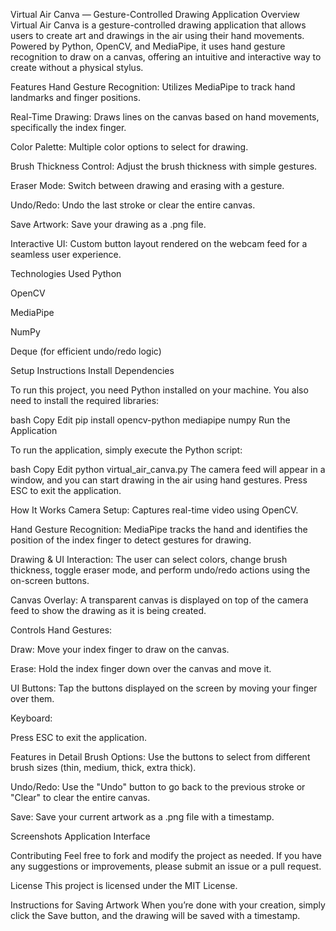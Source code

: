 Virtual Air Canva — Gesture-Controlled Drawing Application
Overview
Virtual Air Canva is a gesture-controlled drawing application that allows users to create art and drawings in the air using their hand movements. Powered by Python, OpenCV, and MediaPipe, it uses hand gesture recognition to draw on a canvas, offering an intuitive and interactive way to create without a physical stylus.

Features
Hand Gesture Recognition: Utilizes MediaPipe to track hand landmarks and finger positions.

Real-Time Drawing: Draws lines on the canvas based on hand movements, specifically the index finger.

Color Palette: Multiple color options to select for drawing.

Brush Thickness Control: Adjust the brush thickness with simple gestures.

Eraser Mode: Switch between drawing and erasing with a gesture.

Undo/Redo: Undo the last stroke or clear the entire canvas.

Save Artwork: Save your drawing as a .png file.

Interactive UI: Custom button layout rendered on the webcam feed for a seamless user experience.

Technologies Used
Python

OpenCV

MediaPipe

NumPy

Deque (for efficient undo/redo logic)

Setup Instructions
Install Dependencies

To run this project, you need Python installed on your machine. You also need to install the required libraries:

bash
Copy
Edit
pip install opencv-python mediapipe numpy
Run the Application

To run the application, simply execute the Python script:

bash
Copy
Edit
python virtual_air_canva.py
The camera feed will appear in a window, and you can start drawing in the air using hand gestures. Press ESC to exit the application.

How It Works
Camera Setup: Captures real-time video using OpenCV.

Hand Gesture Recognition: MediaPipe tracks the hand and identifies the position of the index finger to detect gestures for drawing.

Drawing & UI Interaction: The user can select colors, change brush thickness, toggle eraser mode, and perform undo/redo actions using the on-screen buttons.

Canvas Overlay: A transparent canvas is displayed on top of the camera feed to show the drawing as it is being created.

Controls
Hand Gestures:

Draw: Move your index finger to draw on the canvas.

Erase: Hold the index finger down over the canvas and move it.

UI Buttons: Tap the buttons displayed on the screen by moving your finger over them.

Keyboard:

Press ESC to exit the application.

Features in Detail
Brush Options: Use the buttons to select from different brush sizes (thin, medium, thick, extra thick).

Undo/Redo: Use the "Undo" button to go back to the previous stroke or "Clear" to clear the entire canvas.

Save: Save your current artwork as a .png file with a timestamp.

Screenshots
Application Interface

Contributing
Feel free to fork and modify the project as needed. If you have any suggestions or improvements, please submit an issue or a pull request.

License
This project is licensed under the MIT License.

Instructions for Saving Artwork
When you’re done with your creation, simply click the Save button, and the drawing will be saved with a timestamp.
